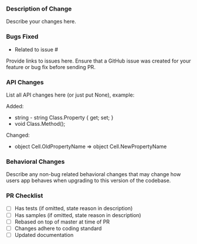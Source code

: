 ### Description of Change ###

Describe your changes here. 

### Bugs Fixed ###

- Related to issue #

Provide links to issues here. Ensure that a GitHub issue was created for your feature or bug fix before sending PR.

### API Changes ###

List all API changes here (or just put None), example:

Added: 
 
- string - string Class.Property { get; set; } 
- void Class.Method();

Changed:

 - object Cell.OldPropertyName => object Cell.NewPropertyName

### Behavioral Changes ###

Describe any non-bug related behavioral changes that may change how users app behaves when upgrading to this version of the codebase.

### PR Checklist ###

- [ ] Has tests (if omitted, state reason in description)
- [ ] Has samples (if omitted, state reason in description)
- [ ] Rebased on top of master at time of PR
- [ ] Changes adhere to coding standard
- [ ] Updated documentation
